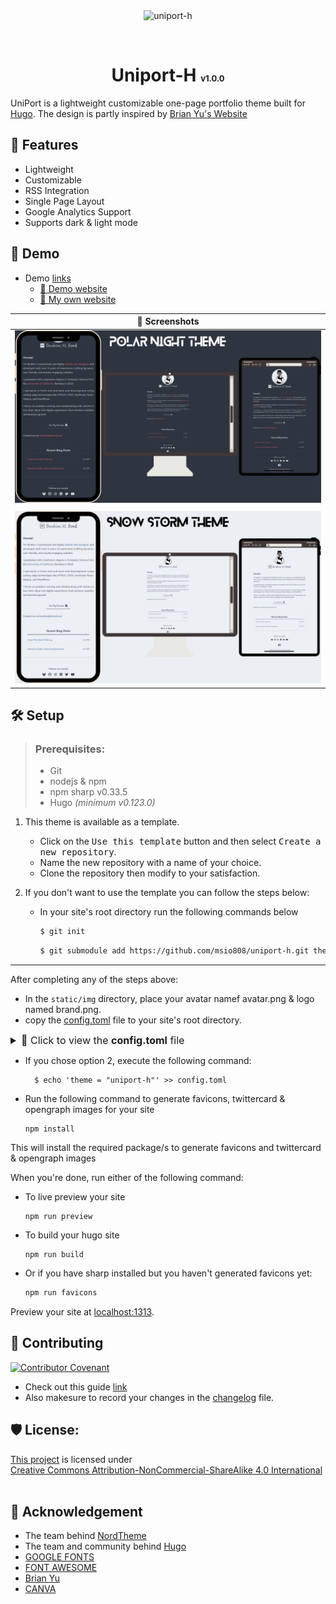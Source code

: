 <div style="text-align:center;">
<!--![uniport-h](https://socialify.git.ci/msio808/uniport-h/image?custom_description=&description=1&font=Rokkitt&forks=1&issues=1&language=1&name=1&owner=1&pattern=Floating+Cogs&pulls=1&stargazers=1&theme=Auto)-->
<img src="https://socialify.git.ci/msio808/uniport-h/image?description=1&font=Rokkitt&forks=1&issues=1&language=1&logo=https%3A%2F%2Fgohugo.io%2Fimages%2Fhugo-logo-wide.svg&name=1&owner=1&pattern=Brick+Wall&pulls=1&stargazers=1&theme=Auto" alt="uniport-h" width="640" height="320" />
    <p>
        <img src="https://img.shields.io/badge/HUGO-white?logo=hugo" alt="">
        <img src="https://img.shields.io/badge/HTML5-white?logo=html5" alt="">
        <img src="https://img.shields.io/badge/CSS3-blue?logo=css3" alt="">
        <img src="https://img.shields.io/badge/JS-black?logo=javascript" alt="">
        <img src="https://img.shields.io/badge/MD-black?logo=markdown" alt="">
    </p>
    <h1 id="uniport-h">Uniport-H <span style="font-size: small">v1.0.0</span></h1>
</div>

UniPort is a lightweight customizable one-page portfolio theme built for [Hugo](https://gohugo.io/).
The design is partly inspired by [Brian Yu's Website](https://brianyu.me)

## 🧐 Features
- Lightweight
- Customizable
- RSS Integration
- Single Page Layout
- Google Analytics Support
- Supports dark & light mode

## 🚀 Demo
- Demo [links]()
  - [🔗 Demo website](https://uniport-h.msio.me/)
  - [🔗 My own website](https://msio.me/)

| 📸 Screenshots                   |
|----------------------------------|
| ![](screenshots/polar-night.png) |
|                                  |
| ![](screenshots/snow-storm.png)  |

## 🛠️ Setup

> ### Prerequisites:
> - Git
> - nodejs & npm
> - npm sharp v0.33.5
> - Hugo _(minimum v0.123.0)_

1. This theme is available as a template.
   - Click on the <kbd>Use this template</kbd> button and then select <kbd>Create a new repository</kbd>.
   - Name the new repository with a name of your choice.
   - Clone the repository then modify to your satisfaction.

2. If you don't want to use the template you can follow the steps below:
   - In your site's root directory run the following commands below
     ```sh
     $ git init
     ```
     ```sh
     $ git submodule add https://github.com/msio808/uniport-h.git themes/uniport-h
     ```
---

After completing any of the steps above:
- In the `static/img` directory, place your avatar namef avatar.png & logo named brand.png.
- copy the [config.toml](../config.toml) file to your site's root directory.

<details>
<summary style="font-size: 1rem;">📝 Click to view the <b>config.toml</b> file</summary>

```toml

baseURL = "" # Replace with your domain
languageCode = "" # Example: en_US, tr_TR...etc.
title = "" # Replace with the title of your site

# NOTE:
#   Values must be provided to the following parameters before running your site
#   - FirstName, LastName, Skills, JobTitle, SiteDescription and Profile Summary.
# ----------------------------------------------------------------------------------------
# The default site title is written as "First Name | Job Title"
# If you want to use custom site title with the title parameter above
# then change the value of the parameter 'defaultTitle' to true.
[params]
defaultTitle = false

    FirstName = ""
    LastName = ""
    Skills = [ "", "" ]
    SiteDescription = ""

    JobTitle = ""
    Organization = ""

    Education = ""
    Institution = ""

# Rename your avatar to avatar.png and logo to brand.png.
# place them in the `static/img` directory then run the npm install command
# If you want to link your resume, name the resume file `resume.pdf`
# And place the file in the `static/resources` directory.

[params.Profile]
Greetings = "Howdy!"
Summary = [
"Paragraph 1",
"Paragraph 2"
]
Email = ""

[params.rssFeed]
# If you have a blog that you want to embed to your site
# Specify the RSS feed url of your blog (ie: https://blog.com/feed.xml)
# The 3 most recent post from your site will be displayed.
    Url = ""

[params.Socials]
# Place your entire social url as shown below.
    GitHub = "https://github.com/your_handle"
# If you don't want to display a social icon, leave it empty ''
    LinkedIn = ""
# If you want to add more social links to it, makesure the icons are available
# in the fontawesome fab / fa-brand icon repository.

[params.Footer]
# Name to show in the copyright message
    ccName = ""
# Displays: ©️${CurrentYear}, ${YourName}. Some Rights Reserved

[params.googleAnalytics]
# Replace the id below with your google analytics measurement ID
    Id = "G-XXXXXXXXXX"



# Do not edit
[outputs]
home = ["HTML", "RSS"]
[minify]
minifyOutput = true
enableRobotsTXT = true
enableFingerprinting = true
[taxonomies]

```
</details>

- If you chose option 2, execute the following command:
  ```shell
    $ echo 'theme = "uniport-h"' >> config.toml
  ```

- Run the following command to generate favicons, twittercard & opengraph images for your site
  ```shell
  npm install
  ```
This will install the required package/s to generate favicons and twittercard & opengraph images

When you're done, run either of the following command:

- To live preview your site
  ```shell
  npm run preview
  ```
- To build your hugo site
  ```shell
  npm run build
  ```
- Or if you have sharp installed but you haven't generated favicons yet:
  ```sh
  npm run favicons
  ```

Preview your site at [localhost:1313](http://localhost:1313).

## 🍰 Contributing
[![Contributor Covenant](https://img.shields.io/badge/Contributor%20Covenant-2.1-4baaaa.svg)](CODE_OF_CONDUCT.md)
- Check out this guide [link](https://daily.dev/blog/how-to-contribute-to-open-source-github-repositories)
- Also makesure to record your changes in the [changelog](CHANGELOG.md) file.

## 🛡️ License:
<p xmlns:cc="https://creativecommons.org/ns#" xmlns:dct="https://purl.org/dc/terms/">
    <a property="dct:title" rel="cc:attributionURL" href="https://github.com/msio808/uniport-h.git">This project</a>
    <a rel="cc:attributionURL dct:creator" property="cc:attributionName" href="https://msio.me" ></a>
    is licensed under
    <a href="https://creativecommons.org/licenses/by-nc-sa/4.0/?ref=chooser-v1"
    target="_blank" rel="license noopener noreferrer" style="display: inline-block">Creative Commons Attribution-NonCommercial-ShareAlike 4.0 International </a>
    <img style="height: 16px !important; margin-left: 3px; vertical-align: text-bottom;" src="https://mirrors.creativecommons.org/presskit/icons/cc.svg?ref=chooser-v1" alt="" />
    <img style="height: 16px !important; margin-left: 3px; vertical-align: text-bottom;" src="https://mirrors.creativecommons.org/presskit/icons/by.svg?ref=chooser-v1" alt="" />
    <img style="height: 16px !important; margin-left: 3px; vertical-align: text-bottom;" src="https://mirrors.creativecommons.org/presskit/icons/nc.svg?ref=chooser-v1" alt="" />
    <img style=" height: 16px !important; margin-left: 3px; vertical-align: text-bottom;" src="https://mirrors.creativecommons.org/presskit/icons/sa.svg?ref=chooser-v1" alt=""/>
</p>

## 🙏 Acknowledgement
- The team behind [NordTheme](https://www.nordtheme.com/)
- The team and community behind [Hugo](https://gohugo.io)
- [GOOGLE FONTS](https://fonts.google.com/)
- [FONT AWESOME](https://fontawesome.com/)
- [Brian Yu](https://brianyu.me)
- [CANVA](https://canva.com)
